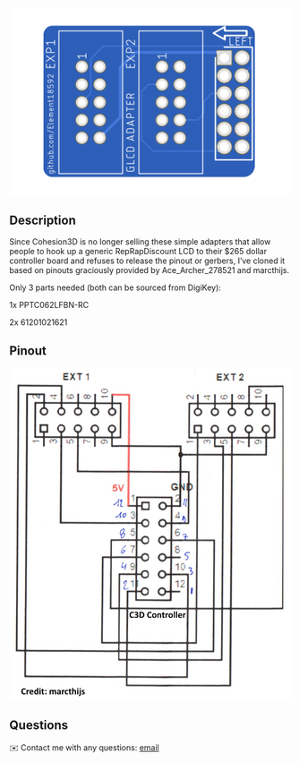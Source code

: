 
<img src="/Images/top.png"> 
 

## Description
  
Since Cohesion3D is no longer selling these simple adapters that allow people to hook up a generic RepRapDiscount LCD to their $265 dollar controller board and refuses to release the pinout or gerbers, I’ve cloned it based on pinouts graciously provided by Ace_Archer_278521 and marcthijs.

Only 3 parts needed (both can be sourced from DigiKey):

1x PPTC062LFBN-RC

2x 61201021621

## Pinout
<img src="/Images/pinout.png">
  
## Questions
✉️ Contact me with any questions: [email](mailto:support@themodshop.co)<br />

    
